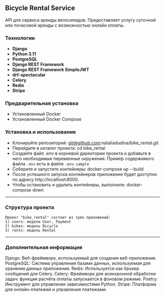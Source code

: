 ## Bicycle Rental Service
API для сервиса аренды велосипедов. Предоставляет услугу суточной или почасовой аренды с возможностью онлайн оплаты.

### Технологии

- **Django**
- **Python 3.11**
- **PostgreSQL**
- **Django REST Framework**
- **Django REST Framework SimpleJWT**
- **drf-spectacular**
- **Celery**
- **Redis**
- **Stripe**


###  Предварительная установка

+ Установленный Docker
+ Установленный Docker Compose


###  Установка и использование

+ Клонируйте репозиторий: git@github.com:nataliadudina/bike_rental.git
+ Перейдите в каталог проекта: cd bike_rental
+ Создайте файл .env в корневой директории проекта и добавьте в него необходимые переменные окружения. Пример содержимого файла `.env` есть в файле `.env.sample`
+ Соберите и запустите контейнеры: docker-compose up --build
+ После успешного запуска контейнеров приложение будет доступно по адресу http://localhost:8000.
+ Чтобы остановить и удалить контейнеры, выполните: docker-compose down

---

### Структура проекта

    Проект "bike_rental" состоит из трёх приложений:
    1) users: модели User, Payment
    2) bikes: модель Bicycle
    3) rents: модель Rental
---

### Дополнительная информация

Django: Веб-фреймворк, используемый для создания веб-приложения.
PostgreSQL: Система управления базами данных, используемая для хранения данных приложения.
Redis: Используется как брокер сообщений для Celery.
Celery: Фреймворк для асинхронной обработки задач: функция расчёта оплаты запускается в фоновом режиме.
Poetry: Инструмент для управления зависимостями Python.
Stripe: Платформа для онлайн-платежей и управления платежами.

